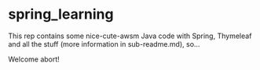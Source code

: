 # spring_learning
This rep contains some nice-cute-awsm Java code with Spring, Thymeleaf and all the stuff (more information in sub-readme.md), so...

Welcome abort!
